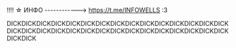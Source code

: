 !!!! ☆ ИНФО ------------> https://t.me/INFOWELLS  :3

DICKDICKDICKDICKDICKDICKDICKDICKDICKDICKDICKDICKDICKDICKDICKDICKDICKDICKDICKDICKDICKDICKDICKDICKDICKDICKDICKDICKDICKDICKDICKDICK
